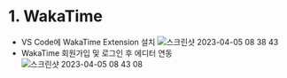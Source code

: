 # 1. WakaTime

* VS Code에 WakaTime Extension 설치
![스크린샷 2023-04-05 08 38 43](https://user-images.githubusercontent.com/76520716/229945785-72adbe1f-75ee-4ad4-a5e9-0f48378d0df1.png)
* WakaTime 회원가입 및 로그인 후 에디터 연동
![스크린샷 2023-04-05 08 43 08](https://user-images.githubusercontent.com/76520716/229946138-afd52ccc-3dfd-4eb3-a722-aa351dccee25.png)

